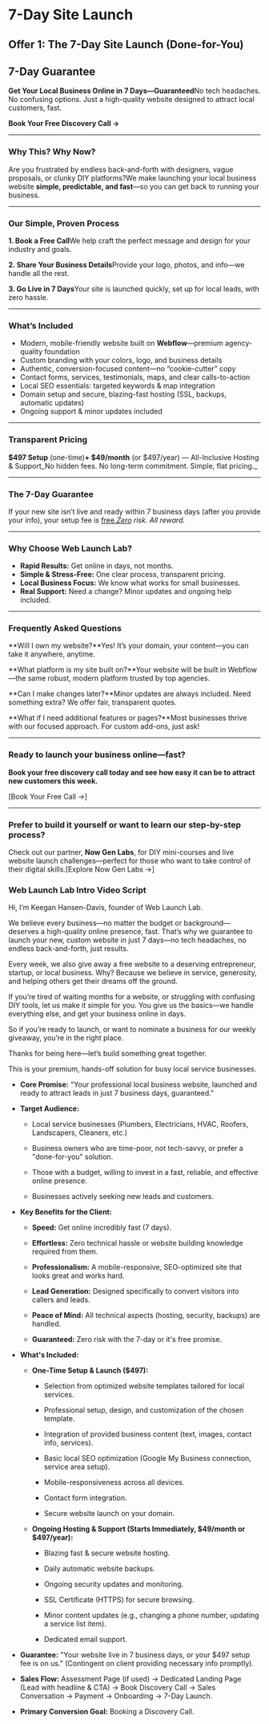 # 7-Day Site Launch

## **Offer 1: The 7-Day Site Launch (Done-for-You)**



## **7-Day Guarantee**

**Get Your Local Business Online in 7 Days—Guaranteed**No tech headaches. No confusing options. Just a high-quality website designed to attract local customers, fast.

**Book Your Free Discovery Call →**

* * *

### **Why This? Why Now?**

Are you frustrated by endless back-and-forth with designers, vague proposals, or clunky DIY platforms?We make launching your local business website **simple, predictable, and fast**—so you can get back to running your business.

* * *

### **Our Simple, Proven Process**

**1\. Book a Free Call**We help craft the perfect message and design for your industry and goals.

**2\. Share Your Business Details**Provide your logo, photos, and info—we handle all the rest.

**3\. Go Live in 7 Days**Your site is launched quickly, set up for local leads, with zero hassle.

* * *

### **What’s Included**

  - Modern, mobile-friendly website built on **Webflow**—premium agency-quality foundation
  - Custom branding with your colors, logo, and business details
  - Authentic, conversion-focused content—no “cookie-cutter” copy
  - Contact forms, services, testimonials, maps, and clear calls-to-action
  - Local SEO essentials: targeted keywords & map integration
  - Domain setup and secure, blazing-fast hosting (SSL, backups, automatic updates)
  - Ongoing support & minor updates included

* * *

### **Transparent Pricing**

**$497 Setup** (one-time)**\+ $49/month** (or $497/year) — All-Inclusive Hosting & Support_No hidden fees. No long-term commitment. Simple, flat pricing._

* * *

### **The 7-Day Guarantee**

If your new site isn’t live and ready within 7 business days (after you provide your info), your setup fee is [free._Zero_](http://free.Zero) _risk. All reward._

* * *

### **Why Choose Web Launch Lab?**

  - **Rapid Results:** Get online in days, not months.
  - **Simple & Stress-Free:** One clear process, transparent pricing.
  - **Local Business Focus:** We know what works for small businesses.
  - **Real Support:** Need a change? Minor updates and ongoing help included.

* * *

### **Frequently Asked Questions**

**Will I own my website?**Yes! It’s your domain, your content—you can take it anywhere, anytime.

**What platform is my site built on?**Your website will be built in Webflow—the same robust, modern platform trusted by top agencies.

**Can I make changes later?**Minor updates are always included. Need something extra? We offer fair, transparent quotes.

**What if I need additional features or pages?**Most businesses thrive with our focused approach. For custom add-ons, just ask!

* * *

### **Ready to launch your business online—fast?**

**Book your free discovery call today and see how easy it can be to attract new customers this week.**

\[Book Your Free Call →\]

* * *

### **Prefer to build it yourself or want to learn our step-by-step process?**

Check out our partner, **Now Gen Labs**, for DIY mini-courses and live website launch challenges—perfect for those who want to take control of their digital skills.\[Explore Now Gen Labs →\]







### Web Launch Lab Intro Video Script

Hi, I’m Keegan Hansen-Davis, founder of Web Launch Lab.

We believe every business—no matter the budget or background—deserves a high-quality online presence, fast. That’s why we guarantee to launch your new, custom website in just 7 days—no tech headaches, no endless back-and-forth, just results.

Every week, we also give away a free website to a deserving entrepreneur, startup, or local business. Why? Because we believe in service, generosity, and helping others get their dreams off the ground.

If you’re tired of waiting months for a website, or struggling with confusing DIY tools, let us make it simple for you. You give us the basics—we handle everything else, and get your business online in days.

So if you’re ready to launch, or want to nominate a business for our weekly giveaway, you’re in the right place.

Thanks for being here—let’s build something great together.





This is your premium, hands-off solution for busy local service businesses.

  - **Core Promise:** "Your professional local business website, launched and ready to attract leads in just 7 business days, guaranteed."
  - **Target Audience:**

    - Local service businesses (Plumbers, Electricians, HVAC, Roofers, Landscapers, Cleaners, etc.)

    - Business owners who are time-poor, not tech-savvy, or prefer a "done-for-you" solution.

    - Those with a budget, willing to invest in a fast, reliable, and effective online presence.

    - Businesses actively seeking new leads and customers.
  - **Key Benefits for the Client:**

    - **Speed:** Get online incredibly fast (7 days).

    - **Effortless:** Zero technical hassle or website building knowledge required from them.

    - **Professionalism:** A mobile-responsive, SEO-optimized site that looks great and works hard.

    - **Lead Generation:** Designed specifically to convert visitors into callers and leads.

    - **Peace of Mind:** All technical aspects (hosting, security, backups) are handled.

    - **Guaranteed:** Zero risk with the 7-day or it's free promise.
  - **What's Included:**

    - **One-Time Setup & Launch ($497):**

      - Selection from optimized website templates tailored for local services.

      - Professional setup, design, and customization of the chosen template.

      - Integration of provided business content (text, images, contact info, services).

      - Basic local SEO optimization (Google My Business connection, service area setup).

      - Mobile-responsiveness across all devices.

      - Contact form integration.

      - Secure website launch on your domain.

    - **Ongoing Hosting & Support (Starts Immediately, $49/month or $497/year):**

      - Blazing fast & secure website hosting.

      - Daily automatic website backups.

      - Ongoing security updates and monitoring.

      - SSL Certificate (HTTPS) for secure browsing.

      - Minor content updates (e.g., changing a phone number, updating a service list item).

      - Dedicated email support.

  - **Guarantee:** "Your website live in 7 business days, or your $497 setup fee is on us." (Contingent on client providing necessary info promptly).
  - **Sales Flow:** Assessment Page (if used) -> Dedicated Landing Page (Lead with headline & CTA) -> Book Discovery Call -> Sales Conversation -> Payment -> Onboarding -> 7-Day Launch.
  - **Primary Conversion Goal:** Booking a Discovery Call.